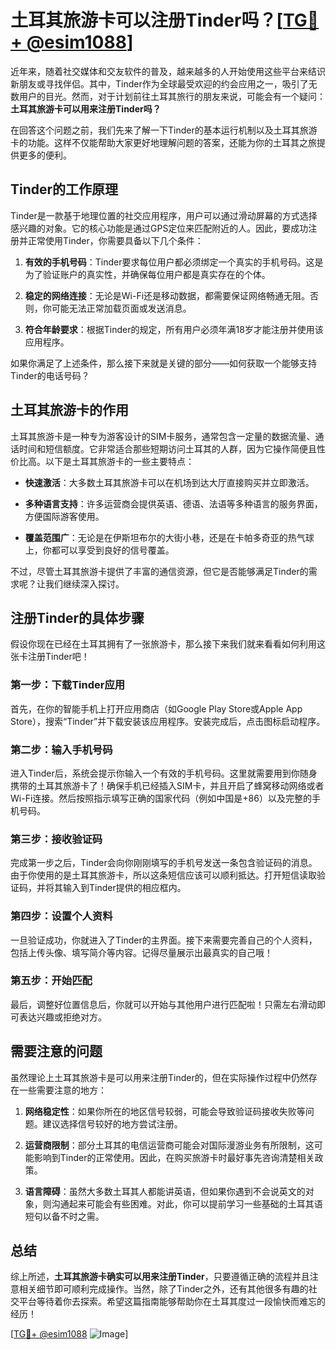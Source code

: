 # 土耳其旅游卡可以注册Tinder吗？[[TG💪+ @esim1088](https://t.me/s/esim1088)]

近年来，随着社交媒体和交友软件的普及，越来越多的人开始使用这些平台来结识新朋友或寻找伴侣。其中，Tinder作为全球最受欢迎的约会应用之一，吸引了无数用户的目光。然而，对于计划前往土耳其旅行的朋友来说，可能会有一个疑问：**土耳其旅游卡可以用来注册Tinder吗？**

在回答这个问题之前，我们先来了解一下Tinder的基本运行机制以及土耳其旅游卡的功能。这样不仅能帮助大家更好地理解问题的答案，还能为你的土耳其之旅提供更多的便利。

## Tinder的工作原理

Tinder是一款基于地理位置的社交应用程序，用户可以通过滑动屏幕的方式选择感兴趣的对象。它的核心功能是通过GPS定位来匹配附近的人。因此，要成功注册并正常使用Tinder，你需要具备以下几个条件：

1. **有效的手机号码**：Tinder要求每位用户都必须绑定一个真实的手机号码。这是为了验证账户的真实性，并确保每位用户都是真实存在的个体。
   
2. **稳定的网络连接**：无论是Wi-Fi还是移动数据，都需要保证网络畅通无阻。否则，你可能无法正常加载页面或发送消息。

3. **符合年龄要求**：根据Tinder的规定，所有用户必须年满18岁才能注册并使用该应用程序。

如果你满足了上述条件，那么接下来就是关键的部分——如何获取一个能够支持Tinder的电话号码？

## 土耳其旅游卡的作用

土耳其旅游卡是一种专为游客设计的SIM卡服务，通常包含一定量的数据流量、通话时间和短信额度。它非常适合那些短期访问土耳其的人群，因为它操作简便且性价比高。以下是土耳其旅游卡的一些主要特点：

- **快速激活**：大多数土耳其旅游卡可以在机场到达大厅直接购买并立即激活。
  
- **多种语言支持**：许多运营商会提供英语、德语、法语等多种语言的服务界面，方便国际游客使用。

- **覆盖范围广**：无论是在伊斯坦布尔的大街小巷，还是在卡帕多奇亚的热气球上，你都可以享受到良好的信号覆盖。

不过，尽管土耳其旅游卡提供了丰富的通信资源，但它是否能够满足Tinder的需求呢？让我们继续深入探讨。

## 注册Tinder的具体步骤

假设你现在已经在土耳其拥有了一张旅游卡，那么接下来我们就来看看如何利用这张卡注册Tinder吧！

### 第一步：下载Tinder应用
首先，在你的智能手机上打开应用商店（如Google Play Store或Apple App Store），搜索“Tinder”并下载安装该应用程序。安装完成后，点击图标启动程序。

### 第二步：输入手机号码
进入Tinder后，系统会提示你输入一个有效的手机号码。这里就需要用到你随身携带的土耳其旅游卡了！确保手机已经插入SIM卡，并且开启了蜂窝移动网络或者Wi-Fi连接。然后按照指示填写正确的国家代码（例如中国是+86）以及完整的手机号码。

### 第三步：接收验证码
完成第一步之后，Tinder会向你刚刚填写的手机号发送一条包含验证码的消息。由于你使用的是土耳其旅游卡，所以这条短信应该可以顺利抵达。打开短信读取验证码，并将其输入到Tinder提供的相应框内。

### 第四步：设置个人资料
一旦验证成功，你就进入了Tinder的主界面。接下来需要完善自己的个人资料，包括上传头像、填写简介等内容。记得尽量展示出最真实的自己哦！

### 第五步：开始匹配
最后，调整好位置信息后，你就可以开始与其他用户进行匹配啦！只需左右滑动即可表达兴趣或拒绝对方。

## 需要注意的问题

虽然理论上土耳其旅游卡是可以用来注册Tinder的，但在实际操作过程中仍然存在一些需要注意的地方：

1. **网络稳定性**：如果你所在的地区信号较弱，可能会导致验证码接收失败等问题。建议选择信号较好的地方尝试注册。
   
2. **运营商限制**：部分土耳其的电信运营商可能会对国际漫游业务有所限制，这可能影响到Tinder的正常使用。因此，在购买旅游卡时最好事先咨询清楚相关政策。

3. **语言障碍**：虽然大多数土耳其人都能讲英语，但如果你遇到不会说英文的对象，则沟通起来可能会有些困难。对此，你可以提前学习一些基础的土耳其语短句以备不时之需。

## 总结

综上所述，**土耳其旅游卡确实可以用来注册Tinder**，只要遵循正确的流程并且注意相关细节即可顺利完成操作。当然，除了Tinder之外，还有其他很多有趣的社交平台等待着你去探索。希望这篇指南能够帮助你在土耳其度过一段愉快而难忘的经历！

[[TG💪+ @esim1088](https://t.me/s/esim1088) ![Image](https://i.postimg.cc/4NQfJmqS/Snipaste-2025-05-13-00-14-12.png)]